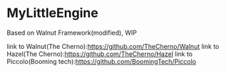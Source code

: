 # MyLittleEngine

Based on Walnut Framework(modified), WIP

link to Walnut(The Cherno):https://github.com/TheCherno/Walnut
link to Hazel(The Cherno):https://github.com/TheCherno/Hazel
link to Piccolo(Booming tech):https://github.com/BoomingTech/Piccolo